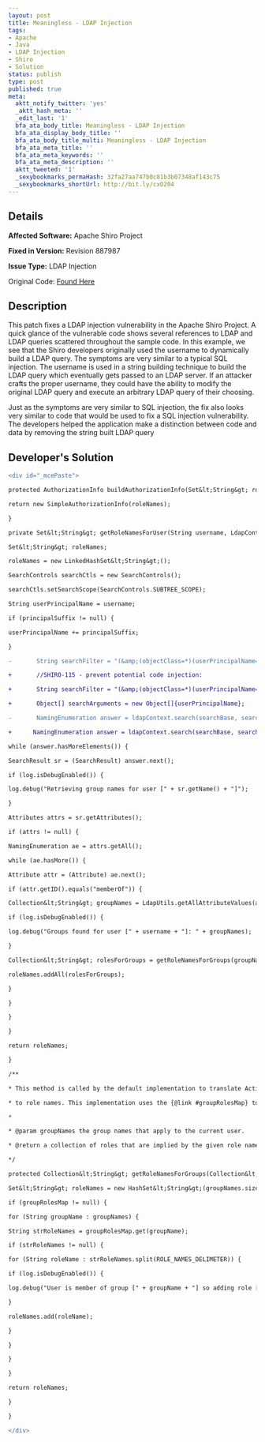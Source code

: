 ```yaml
---
layout: post
title: Meaningless - LDAP Injection
tags:
- Apache
- Java
- LDAP Injection
- Shiro
- Solution
status: publish
type: post
published: true
meta:
  aktt_notify_twitter: 'yes'
  _aktt_hash_meta: ''
  _edit_last: '1'
  bfa_ata_body_title: Meaningless - LDAP Injection
  bfa_ata_display_body_title: ''
  bfa_ata_body_title_multi: Meaningless - LDAP Injection
  bfa_ata_meta_title: ''
  bfa_ata_meta_keywords: ''
  bfa_ata_meta_description: ''
  aktt_tweeted: '1'
  _sexybookmarks_permaHash: 32fa27aa747b0c81b3b07348af143c75
  _sexybookmarks_shortUrl: http://bit.ly/cxO204
---
```

## Details
__Affected Software:__ Apache Shiro Project

__Fixed in Version:__  Revision 887987

__Issue Type:__ LDAP Injection

Original Code: <a title="Meaningless" href="http://spotthevuln.com/2010/04/meaningless/" target="_blank">Found Here</a>
## Description
This patch fixes a LDAP injection vulnerability in the Apache Shiro Project. A quick glance of the vulnerable code shows several references to LDAP and LDAP queries scattered throughout the sample code. In this example, we see that the Shiro developers originally used the username to dynamically build a LDAP query. The symptoms are very similar to a typical SQL injection. The username is used in a string building technique to build the LDAP query which eventually gets passed to an LDAP server. If an attacker crafts the proper username, they could have the ability to modify the original LDAP query and execute an arbitrary LDAP query of their choosing.

Just as the symptoms are very similar to SQL injection, the fix also looks very similar to code that would be used to fix a SQL injection vulnerability. The developers helped the application make a distinction between code and data by removing the string built LDAP query
## Developer's Solution
```diff
<div id="_mcePaste">

protected AuthorizationInfo buildAuthorizationInfo(Set&lt;String&gt; roleNames) {

return new SimpleAuthorizationInfo(roleNames);

}

private Set&lt;String&gt; getRoleNamesForUser(String username, LdapContext ldapContext) throws NamingException {

Set&lt;String&gt; roleNames;

roleNames = new LinkedHashSet&lt;String&gt;();

SearchControls searchCtls = new SearchControls();

searchCtls.setSearchScope(SearchControls.SUBTREE_SCOPE);

String userPrincipalName = username;

if (principalSuffix != null) {

userPrincipalName += principalSuffix;

}

-       String searchFilter = "(&amp;(objectClass=*)(userPrincipalName=" + userPrincipalName + "))";

+       //SHIRO-115 - prevent potential code injection:

+       String searchFilter = "(&amp;(objectClass=*)(userPrincipalName={0}))";

+       Object[] searchArguments = new Object[]{userPrincipalName};

-       NamingEnumeration answer = ldapContext.search(searchBase, searchFilter, searchCtls);

+      NamingEnumeration answer = ldapContext.search(searchBase, searchFilter, searchArguments, searchCtls);

while (answer.hasMoreElements()) {

SearchResult sr = (SearchResult) answer.next();

if (log.isDebugEnabled()) {

log.debug("Retrieving group names for user [" + sr.getName() + "]");

}

Attributes attrs = sr.getAttributes();

if (attrs != null) {

NamingEnumeration ae = attrs.getAll();

while (ae.hasMore()) {

Attribute attr = (Attribute) ae.next();

if (attr.getID().equals("memberOf")) {

Collection&lt;String&gt; groupNames = LdapUtils.getAllAttributeValues(attr);

if (log.isDebugEnabled()) {

log.debug("Groups found for user [" + username + "]: " + groupNames);

}

Collection&lt;String&gt; rolesForGroups = getRoleNamesForGroups(groupNames);

roleNames.addAll(rolesForGroups);

}

}

}

}

return roleNames;

}

/**

* This method is called by the default implementation to translate Active Directory group names

* to role names. This implementation uses the {@link #groupRolesMap} to map group names to role names.

*

* @param groupNames the group names that apply to the current user.

* @return a collection of roles that are implied by the given role names.

*/

protected Collection&lt;String&gt; getRoleNamesForGroups(Collection&lt;String&gt; groupNames) {

Set&lt;String&gt; roleNames = new HashSet&lt;String&gt;(groupNames.size());

if (groupRolesMap != null) {

for (String groupName : groupNames) {

String strRoleNames = groupRolesMap.get(groupName);

if (strRoleNames != null) {

for (String roleName : strRoleNames.split(ROLE_NAMES_DELIMETER)) {

if (log.isDebugEnabled()) {

log.debug("User is member of group [" + groupName + "] so adding role [" + roleName + "]");

}

roleNames.add(roleName);

}

}

}

}

return roleNames;

}

}

</div>
```
